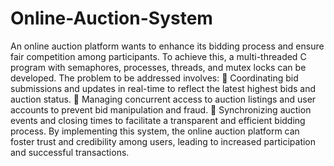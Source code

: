 # Online-Auction-System
An online auction platform wants to enhance its bidding process and ensure fair competition among participants. To achieve this, a multi-threaded C program with semaphores, processes, threads, and mutex locks can be developed.
The problem to be addressed involves:
 Coordinating bid submissions and updates in real-time to reflect the latest highest bids
and auction status.
 Managing concurrent access to auction listings and user accounts to prevent bid
manipulation and fraud.
 Synchronizing auction events and closing times to facilitate a transparent and efficient
bidding process.
By implementing this system, the online auction platform can foster trust and credibility among
users, leading to increased participation and successful transactions.
